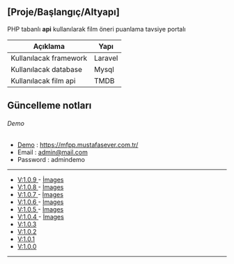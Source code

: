 ## [Proje/Başlangıç/Altyapı]
PHP tabanlı **api** kullanılarak film öneri puanlama tavsiye portalı

| Açıklama | Yapı |
| ------ | ------ |
| Kullanılacak framework | Laravel |
| Kullanılacak database | Mysql |
| Kullanılacak film api | TMDB |

## Güncelleme notları

###### Demo

- [Demo](https://mfpp.mustafasever.com.tr/ "Demo") : https://mfpp.mustafasever.com.tr/
- Email : admin@mail.com
- Password : admindemo

------------

- [V:1.0.9 ](https://github.com/mustafasvr/mezuniyet-film-portal/blob/main/.guncelleme-notlari/V1.0.9.md "V:1.0.9 ") - [İmages](https://github.com/mustafasvr/mezuniyet-film-portal/tree/main/.guncelleme-notlari/images/1.0.9 "V:1.0.9 - İmages") 
- [V:1.0.8 ](https://github.com/mustafasvr/mezuniyet-film-portal/blob/main/.guncelleme-notlari/V1.0.8.md "V:1.0.8 ") - [İmages](https://github.com/mustafasvr/mezuniyet-film-portal/tree/main/.guncelleme-notlari/images/1.0.8 "V:1.0.8 - İmages") 
- [V:1.0.7 ](https://github.com/mustafasvr/mezuniyet-film-portal/blob/main/.guncelleme-notlari/V1.0.7.md "V:1.0.7 ") - [İmages](https://github.com/mustafasvr/mezuniyet-film-portal/tree/main/.guncelleme-notlari/images/1.0.7 "V:1.0.7 - İmages") 
- [V:1.0.6 ](https://github.com/mustafasvr/mezuniyet-film-portal/blob/main/.guncelleme-notlari/V1.0.6.md "V:1.0.6 ") - [İmages](https://github.com/mustafasvr/mezuniyet-film-portal/tree/main/.guncelleme-notlari/images/1.0.6 "V:1.0.6 - İmages") 
- [V:1.0.5 ](https://github.com/mustafasvr/mezuniyet-film-portal/blob/main/.guncelleme-notlari/V1.0.5.md "V:1.0.5 ") - [İmages](https://github.com/mustafasvr/mezuniyet-film-portal/tree/main/.guncelleme-notlari/images/1.0.5 "V:1.0.5 - İmages") 
- [V:1.0.4 ](https://github.com/mustafasvr/mezuniyet-film-portal/blob/main/.guncelleme-notlari/V1.0.4.md "V:1.0.4 ") - [İmages](https://github.com/mustafasvr/mezuniyet-film-portal/tree/main/.guncelleme-notlari/images/1.0.4 "V:1.0.4 - İmages") 
- [V:1.0.3 ](https://github.com/mustafasvr/mezuniyet-film-portal/blob/main/.guncelleme-notlari/V1.0.3.md "V:1.0.3 ")
- [V:1.0.2 ](https://github.com/mustafasvr/mezuniyet-film-portal/blob/main/.guncelleme-notlari/V1.0.2.md "V:1.0.2 ")
- [V:1.0.1 ](https://github.com/mustafasvr/mezuniyet-film-portal/blob/main/.guncelleme-notlari/V1.0.1.md "V:1.0.1 ")
- [V:1.0.0 ](https://github.com/mustafasvr/mezuniyet-film-portal/blob/main/.guncelleme-notlari/V1.0.0.md "V:1.0.0 ")

------------
